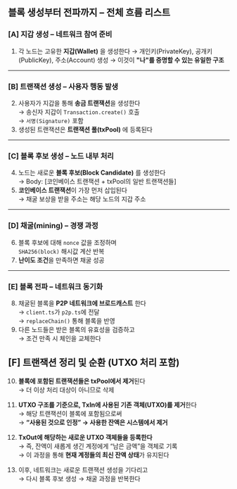 ## 블록 생성부터 전파까지 – 전체 흐름 리스트

### [A] 지갑 생성 – 네트워크 참여 준비

1. 각 노드는 고유한 **지갑(Wallet)** 을 생성한다
   → 개인키(PrivateKey), 공개키(PublicKey), 주소(Account) 생성
   → 이것이 **"나"를 증명할 수 있는 유일한 구조**

---

### [B] 트랜잭션 생성 – 사용자 행동 발생

2. 사용자가 지갑을 통해 **송금 트랜잭션**을 생성한다  
   → 송신자 지갑이 `Transaction.create()` 호출  
   → `서명(Signature)` 포함
3. 생성된 트랜잭션은 **트랜잭션 풀(txPool)** 에 등록된다

---

### [C] 블록 후보 생성 – 노드 내부 처리

4. 노드는 새로운 **블록 후보(Block Candidate)** 를 생성한다  
   → Body: [코인베이스 트랜잭션 + txPool의 일반 트랜잭션들]
5. **코인베이스 트랜잭션**이 가장 먼저 삽입된다  
   → 채굴 보상을 받을 주소는 해당 노드의 지갑 주소

---

### [D] 채굴(mining) – 경쟁 과정

6. 블록 후보에 대해 `nonce` 값을 조정하며  
   `SHA256(block)` 해시값 계산 반복
7. **난이도 조건**을 만족하면 채굴 성공

---

### [E] 블록 전파 – 네트워크 동기화

8. 채굴된 블록을 **P2P 네트워크에 브로드캐스트** 한다  
   → `client.ts`가 `p2p.ts`에 전달  
   → `replaceChain()` 통해 블록을 반영
9. 다른 노드들은 받은 블록의 유효성을 검증하고  
   → 조건 만족 시 체인을 교체한다

## [F] 트랜잭션 정리 및 순환 (UTXO 처리 포함)

10. **블록에 포함된 트랜잭션들은 txPool에서 제거**된다  
    → 더 이상 처리 대상이 아니므로 삭제

11. **UTXO 구조를 기준으로, TxIn에 사용된 기존 객체(UTXO)를 제거**한다  
    → 해당 트랜잭션이 블록에 포함됨으로써  
    → **“사용된 것으로 인정” → 사용한 잔액은 시스템에서 제거**

12. **TxOut에 해당하는 새로운 UTXO 객체들을 등록한다**  
    → 즉, 잔액이 새롭게 생긴 계정에게 “남은 금액”을 객체로 기록  
    → 이 과정을 통해 **현재 계정들의 최신 잔액 상태**가 유지된다

13. 이후, 네트워크는 새로운 트랜잭션 생성을 기다리고  
    → 다시 블록 후보 생성 → 채굴 과정을 반복한다
